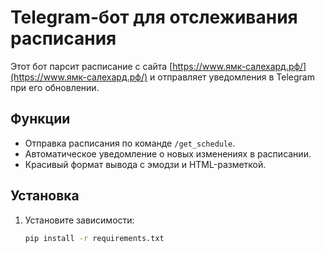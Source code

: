 # Telegram-бот для отслеживания расписания

Этот бот парсит расписание с сайта [https://www.ямк-салехард.рф/](https://www.ямк-салехард.рф/) и отправляет уведомления в Telegram при его обновлении.

## Функции

- Отправка расписания по команде `/get_schedule`.
- Автоматическое уведомление о новых изменениях в расписании.
- Красивый формат вывода с эмодзи и HTML-разметкой.

## Установка

1. Установите зависимости:
   ```bash
   pip install -r requirements.txt